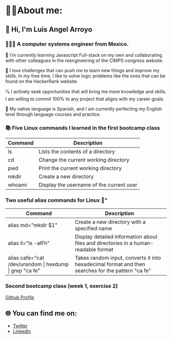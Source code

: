 # 🧑🏽About me:
## 👋 Hi, I'm Luis Angel Arroyo
### 🧑🏽‍💻 A computer systems engineer from Mexico.

📖 I'm currently learning Javascript Full-stack on my own and collaborating with other colleagues in the reengineering of the CIMPS congress website.

🦉 I love challenges that can push me to learn new things and improve my skills. In my free time, I like to solve logic problems like the ones that can be found on the HackerRank website.

🔍 I actively seek opportunities that will bring me more knowledge and skills. I am willing to commit 100% to any project that aligns with my career goals.

📒 My native language is Spanish, and I am currently perfecting my English level through language courses and practice.

### 📚 Five Linux commands I learned in the first bootcamp class

| Command           | Description                                       |
| ----------------- | ------------------------------------------------- |
| ls 	            | Lists the contents of a directory                 |
| cd 	            | Change the current working directory              |
| pwd 	            | Print the current working directory               |
| mkdir             | Create a new directory                            |
| whoami            | Display the username of the current user          |

### Two useful alias commands for Linux 🐧"

| Command                                                   | Description                                                                                       |
| --------------------------------------------------------- | ------------------------------------------------------------------------------------------------- |
| alias md="mkdir $1"                                       | Create a new directory with a specified name                                                      |
| alias ll="ls -alFh"                                       | Display detailed information about files and directories in a human-readable format               |
| alias cafe="cat /dev/urandom \| hexdump \| grep "ca fe"   | Takes random input, converts it into hexadecimal format and then searches for the pattern "ca fe" |

### Second bootcamp class (week 1, exercise 2)
[Github Profile](https://github.com/luanarmo)

## 🌐 You can find me on:
- [Twitter](https://twitter.com/Iuanarmo)
- [LinkedIn](https://www.linkedin.com/in/luis-angel-arroyo-morales-31b25a1ab)